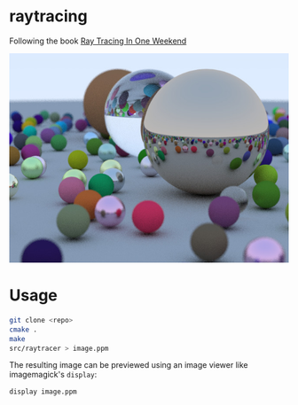 # raytracing

Following the book [Ray Tracing In One Weekend][1]

![sample image][2]

# Usage

```bash
git clone <repo>
cmake .
make
src/raytracer > image.ppm
```

The resulting image can be previewed using an image viewer like imagemagick's `display`:

```bash
display image.ppm
```

[1]: http://a.co/dgUibQZ
[2]: img/sample.jpg
